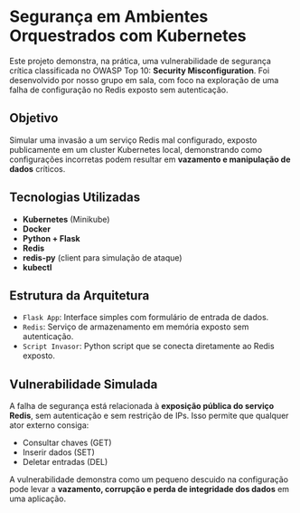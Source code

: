 # Segurança em Ambientes Orquestrados com Kubernetes
Este projeto demonstra, na prática, uma vulnerabilidade de segurança crítica classificada no OWASP Top 10: **Security Misconfiguration**. Foi desenvolvido por nosso grupo em sala, com foco na exploração de uma falha de configuração no Redis exposto sem autenticação.

## Objetivo

Simular uma invasão a um serviço Redis mal configurado, exposto publicamente em um cluster Kubernetes local, demonstrando como configurações incorretas podem resultar em **vazamento e manipulação de dados** críticos.

## Tecnologias Utilizadas

- **Kubernetes** (Minikube)
- **Docker**
- **Python + Flask**
- **Redis**
- **redis-py** (client para simulação de ataque)
- **kubectl**

## Estrutura da Arquitetura

- `Flask App`: Interface simples com formulário de entrada de dados.
- `Redis`: Serviço de armazenamento em memória exposto sem autenticação.
- `Script Invasor`: Python script que se conecta diretamente ao Redis exposto.

## Vulnerabilidade Simulada

A falha de segurança está relacionada à **exposição pública do serviço Redis**, sem autenticação e sem restrição de IPs. Isso permite que qualquer ator externo consiga:

- Consultar chaves (GET)
-  Inserir dados (SET)
-  Deletar entradas (DEL)

A vulnerabilidade demonstra como um pequeno descuido na configuração pode levar a **vazamento, corrupção e perda de integridade dos dados** em uma aplicação.
